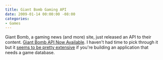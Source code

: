 ```yaml
---
title: Giant Bomb Gaming API
date: 2009-01-14 00:00:00 -08:00
categories:
- Games
---
```


<p>Giant Bomb, a gaming news (and more) site, just released an API to their content. <a href="http://www.giantbomb.com/news/giant-bomb-api-now-available/793/">Giant Bomb API Now Available</a>. I haven't had time to pick through it but it <a href="http://api.giantbomb.com/">seems to be pretty extensive</a> if you're building an application that needs a game database.</p>
